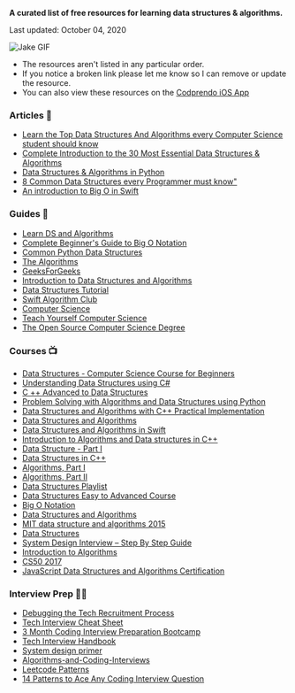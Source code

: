 
**A curated list of free resources for learning data structures &amp; algorithms.**

Last updated: October 04, 2020

![Jake GIF](https://media.giphy.com/media/f31DK1KpGsyMU/giphy.gif)

- The resources aren't listed in any particular order. 
- If you notice a broken link please let me know so I can remove or update the resource.
- You can also view these resources on the [Codprendo iOS App](https://apple.co/2EDqnub)



### Articles 📰
- [Learn the Top Data Structures And Algorithms every Computer Science student should know](https://medium.com/the-programming-hub/learn-the-top-data-structures-and-algorithms-every-computer-science-student-should-know-833606ea50b4)
- [Complete Introduction to the 30 Most Essential Data Structures & Algorithms](https://dev.to/iuliagroza/complete-introduction-to-the-30-most-essential-data-structures-algorithms-43kd)
- [Data Structures & Algorithms in Python](https://towardsdatascience.com/data-structures-algorithms-in-python-68c8dbb19c90)
- [8 Common Data Structures every Programmer must know"](https://towardsdatascience.com/8-common-data-structures-every-programmer-must-know-171acf6a1a42)
- [An introduction to Big O in Swift](https://www.donnywals.com/an-introduction-to-big-o-in-swift/)


### Guides 🙌
- [Learn DS and Algorithms](https://www.programiz.com/dsa)
- [Complete Beginner's Guide to Big O Notation](https://www.youtube.com/watch?v=kS_gr2_-ws8&ab_channel=ColtSteele)
- [Common Python Data Structures](https://realpython.com/python-data-structures/)
- [The Algorithms](https://github.com/TheAlgorithms)
- [GeeksForGeeks](https://www.geeksforgeeks.org/data-structures/)
- [Introduction to Data Structures and Algorithms](https://www.studytonight.com/data-structures/introduction-to-data-structures)
- [Data Structures Tutorial](https://www.javatpoint.com/data-structure-tutorial)
- [Swift Algorithm Club](https://github.com/raywenderlich/swift-algorithm-club)
- [Computer Science](https://github.com/ossu/computer-science)
- [Teach Yourself Computer Science](https://teachyourselfcs.com/)
- [The Open Source Computer Science Degree](https://github.com/raywenderlich/swift-algorithm-club)


### Courses 📺
- [Data Structures - Computer Science Course for Beginners](https://www.youtube.com/watch?v=zg9ih6SVACc&feature=youtu.be)
- [Understanding Data Structures using C#](https://www.udemy.com/course/understanding-data-structures-using-c/)
- [C ++ Advanced to Data Structures](https://www.edx.org/course/c-advanced-to-data-structures)
- [Problem Solving with Algorithms and Data Structures using Python](https://runestone.academy/runestone/books/published/pythonds/index.html)
- [Data Structures and Algorithms with C++ Practical Implementation](https://www.youtube.com/playlist?list=PLIY8eNdw5tW_zX3OCzX7NJ8bL1p6pWfgG)
- [Data Structures and Algorithms](https://www.youtube.com/playlist?list=PLBZBJbE_rGRV8D7XZ08LK6z-4zPoWzu5H)
- [Data Structures and Algorithms in Swift](https://www.udacity.com/course/data-structures-and-algorithms-in-swift--ud1011)
- [Introduction to Algorithms and Data structures in C++](https://www.udemy.com/course/introduction-to-algorithms-and-data-structures-in-c/)
- [Data Structure - Part I](https://www.udemy.com/course/data-structures-part-1-lognacademy/)
- [Data Structures in C++](https://www.udemy.com/course/data-structures-for-beginners-c-plusplus/)
- [Algorithms, Part I](https://www.coursera.org/learn/algorithms-part1?ranMID=40328&ranEAID=JVFxdTr9V80&ranSiteID=JVFxdTr9V80-TBjzj6wjn1S3WA0UugVe4A&siteID=JVFxdTr9V80-TBjzj6wjn1S3WA0UugVe4A&utm_content=10&utm_medium=partners&utm_source=linkshare&utm_campaign=JVFxdTr9V80)
- [Algorithms, Part II](https://www.coursera.org/learn/algorithms-part2?ranMID=40328&ranEAID=JVFxdTr9V80&ranSiteID=JVFxdTr9V80-nvQt7h2DLgxFsIwP1twq7w&siteID=JVFxdTr9V80-nvQt7h2DLgxFsIwP1twq7w&utm_content=10&utm_medium=partners&utm_source=linkshare&utm_campaign=JVFxdTr9V80)
- [Data Structures Playlist](https://www.youtube.com/playlist?list=PLDV1Zeh2NRsB6SWUrDFW2RmDotAfPbeHu)
- [Data Structures Easy to Advanced Course](https://www.youtube.com/watch?v=RBSGKlAvoiM&list=WL&index=2&t=0s)
- [Big O Notation](https://www.youtube.com/watch?v=v4cd1O4zkGw)
- [Data Structures and Algorithms](https://www.youtube.com/playlist?list=PLdo5W4Nhv31bbKJzrsKfMpo_grxuLl8LU)
- [MIT data structure and algorithms 2015](https://www.youtube.com/playlist?list=PLkToMFwOtNHiJtcBu0piSLKnLVGOF9vaV)
- [Data Structures](https://www.youtube.com/playlist?list=PLpPXw4zFa0uKKhaSz87IowJnOTzh9tiBk)
- [System Design Interview – Step By Step Guide](https://www.youtube.com/watch?v=bUHFg8CZFws)
- [Introduction to Algorithms](https://ocw.mit.edu/courses/electrical-engineering-and-computer-science/6-006-introduction-to-algorithms-fall-2011/)
- [CS50 2017](https://www.youtube.com/watch?v=y62zj9ozPOM&list=PLhQjrBD2T3828ZVcVzEIhsHVgjANGZveu)
- [JavaScript Data Structures and Algorithms Certification](https://www.freecodecamp.org/learn/)



### Interview Prep ✍🏻
- [Debugging the Tech Recruitment Process](https://kristen.dev/blog/2020-07-09-recruiting-process/#grind)
- [Tech Interview Cheat Sheet](https://github.com/TSiege/Tech-Interview-Cheat-Sheet#selection-sort)
- [3 Month Coding Interview Preparation Bootcamp](https://medium.com/educative/3-month-coding-interview-bootcamp-904422926ce8)
- [Tech Interview Handbook](https://yangshun.github.io/tech-interview-handbook/algorithms/algorithms-introduction/)
- [System design primer](https://github.com/donnemartin/system-design-primer)
- [Algorithms-and-Coding-Interviews](https://github.com/liyin2015/Algorithms-and-Coding-Interviews)
- [Leetcode Patterns](https://medium.com/leetcode-patterns)
- [14 Patterns to Ace Any Coding Interview Question](https://hackernoon.com/14-patterns-to-ace-any-coding-interview-question-c5bb3357f6ed)



